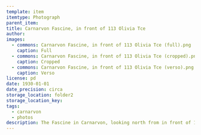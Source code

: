 ```yaml
---
template: item
itemtype: Photograph
parent_item: 
title: Carnarvon Fascine, in front of 113 Olivia Tce
author: 
images:
  - commons: Carnarvon Fascine, in front of 113 Olivia Tce (full).png
    caption: Full
  - commons: Carnarvon Fascine, in front of 113 Olivia Tce (cropped).png
    caption: Cropped
  - commons: Carnarvon Fascine, in front of 113 Olivia Tce (verso).png
    caption: Verso
license: pd
date: 1930-01-01
date_precision: circa
storage_location: folder2
storage_location_key: 
tags:
  - carnarvon
  - photos
description: The Fascine in Carnarvon, looking north from in front of 113 Olivia Terrace.
---
```

